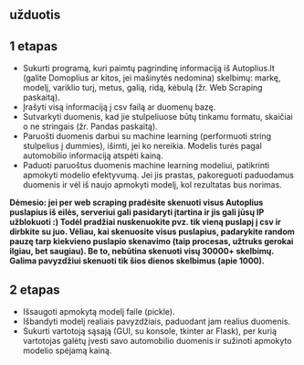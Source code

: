 ## užduotis
## 1 etapas
* Sukurti programą, kuri paimtų pagrindinę informaciją iš Autoplius.lt (galite Domoplius ar kitos, jei mašinytės nedomina) skelbimų: markę, modelį, variklio turį, metus, galią, ridą, kėbulą (žr. Web Scraping paskaitą).
* Įrašyti visą informaciją į csv failą ar duomenų bazę.
* Sutvarkyti duomenis, kad jie stulpeliuose būtų tinkamu formatu, skaičiai o ne stringais (žr. Pandas paskaitą).
* Paruošti duomenis darbui su machine learning (performuoti string stulpelius į dummies), išimti, jei ko nereikia. Modelis turės pagal automobilio informaciją atspėti kainą. 
* Paduoti paruoštus duomenis machine learning modeliui, patikrinti apmokyti modelio efektyvumą. Jei jis prastas, pakoreguoti paduodamus duomenis ir vėl iš naujo apmokyti modelį, kol rezultatas bus norimas.

**Dėmesio: jei per web scraping pradėsite skenuoti visus Autoplius puslapius iš eilės, serveriui gali pasidaryti įtartina ir jis gali jūsų IP užblokuoti :) Todėl pradžiai nuskenuokite pvz. tik vieną puslapį į csv ir dirbkite su juo. Vėliau, kai skenuosite visus puslapius, padarykite random pauzę tarp kiekvieno puslapio skenavimo (taip procesas, užtruks gerokai ilgiau, bet saugiau). Be to, nebūtina skenuoti visų 30000+ skelbimų. Galima pavyzdžiui skenuoti tik šios dienos skelbimus (apie 1000).**

## 2 etapas
* Išsaugoti apmokytą modelį faile (pickle).
* Išbandyti modelį realiais pavyzdžiais, paduodant jam realius duomenis.
* Sukurti vartotoją sąsają (GUI, su konsole, tkinter ar Flask), per kurią vartotojas galėtų įvesti savo automobilio duomenis ir sužinoti apmokyto modelio spėjamą kainą.